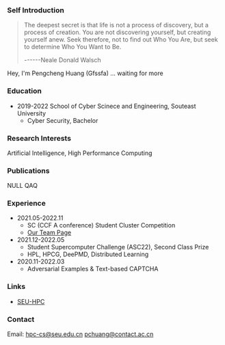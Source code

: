 
### Self Introduction

> The deepest secret is that life is not a process of discovery, but a process of creation. You are not discovering yourself, but creating yourself anew. Seek therefore, not to find out Who You Are, but seek to determine Who You Want to Be. 
> 
> ------Neale Donald Walsch

Hey, I'm Pengcheng Huang (Gfssfa)
... waiting for more

### Education
* 2019-2022 School of Cyber Scinece and Engineering, Souteast University 
  * Cyber Security, Bachelor

### Research Interests
Artificial Intelligence, High Performance Computing

### Publications
NULL QAQ

### Experience
* 2021.05-2022.11
  * SC (CCF A conference) Student Cluster Competition
  * [Our Team Page](https://studentclustercompetition.us/2022/Teams/Southeast/index.html)
* 2021.12-2022.05 
  * Student Supercomputer Challenge (ASC22), Second Class Prize
  * HPL, HPCG, DeePMD, Distributed Learning
* 2020.11-2022.03
  * Adversarial Examples & Text-based CAPTCHA

### Links
* [SEU-HPC](https://asc-wiki.com/)

### Contact
Email: <hpc-cs@seu.edu.cn> <pchuang@contact.ac.cn>
